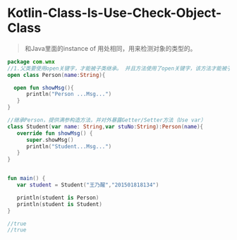# Kotlin-Class-Is-Use-Check-Object-Class

> 和Java里面的instance of 用处相同，用来检测对象的类型的。

```kotlin
package com.wnx
//1.父类要使用open关键字，才能被子类继承。 并且方法使用了open关键字，该方法才能被子类重写。
open class Person(name:String){

  open fun showMsg(){
      println("Person ...Msg...")
   }
}

//继承Person，提供满参构造方法，并对外暴露Getter/Setter方法（Use var）
class Student(var name: String,var stuNo:String):Person(name){
   override fun showMsg() {
      super.showMsg()
      println("Student...Msg...")
   }
}


fun main() {
   var student = Student("王乃醒","201501818134")

   println(student is Person)
   println(student is Student)
}

//true
//true
```

